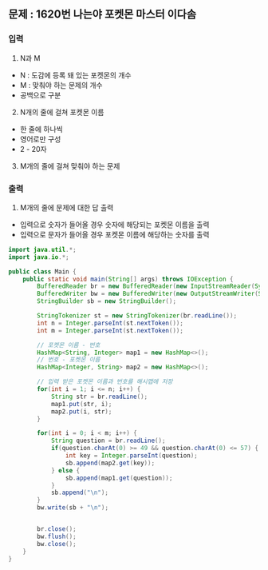 ## 문제 : 1620번 나는야 포켓몬 마스터 이다솜  


### 입력
1. N과 M
- N : 도감에 등록 돼 있는 포켓몬의 개수 
- M : 맞춰야 하는 문제의 개수 
- 공백으로 구분 
2. N개의 줄에 걸쳐 포켓몬 이름
- 한 줄에 하나씩
- 영어로만 구성 
- 2 - 20자 
3. M개의 줄에 걸쳐 맞춰야 하는 문제

### 출력 
1. M개의 줄에 문제에 대한 답 출력 
- 입력으로 숫자가 들어올 경우 숫자에 해당되는 포켓몬 이름을 출력
- 입력으로 문자가 들어올 경우 포켓몬 이름에 해당하는 숫자를 출력 


```java
import java.util.*;
import java.io.*;

public class Main {
    public static void main(String[] args) throws IOException {
        BufferedReader br = new BufferedReader(new InputStreamReader(System.in));
        BufferedWriter bw = new BufferedWriter(new OutputStreamWriter(System.out));
        StringBuilder sb = new StringBuilder();

        StringTokenizer st = new StringTokenizer(br.readLine());
        int n = Integer.parseInt(st.nextToken());
        int m = Integer.parseInt(st.nextToken());

        // 포켓몬 이름 - 번호 
        HashMap<String, Integer> map1 = new HashMap<>();
        // 번호 - 포켓몬 이름
        HashMap<Integer, String> map2 = new HashMap<>();

        // 입력 받은 포켓몬 이름과 번호를 해시맵에 저장 
        for(int i = 1; i <= n; i++) {
            String str = br.readLine();
            map1.put(str, i);
            map2.put(i, str);
        }

        for(int i = 0; i < m; i++) {
            String question = br.readLine();
            if(question.charAt(0) >= 49 && question.charAt(0) <= 57) {
                int key = Integer.parseInt(question);
                sb.append(map2.get(key));
            } else {
                sb.append(map1.get(question));
            }
            sb.append("\n");
        }
        bw.write(sb + "\n");


        br.close();
        bw.flush();
        bw.close();
    }
}

```